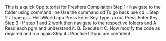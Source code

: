 This is a quick Cpp tutorial for Freshers
Compilation
Step 1 : 
	Navigate to the folder using command line
	Use the command cd
	To go back use cd ..
Step 2 :
	Type 	g++ HelloWorld.cpp
	Press Enter Key
	Type 	./a.out
	Press Enter Key
Step 3 :
	If step 1 and 2 work,then navigate to the respective folders and 
	A. Read each pgm and understand it.
	B. Execute it
	C. Now modify the code as required and run again
Step 4 :
	Practise till you are confident


